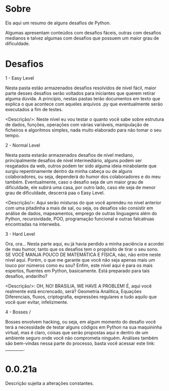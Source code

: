 # Sobre

Eis aqui um resumo de alguns desafios de Python.

Algumas apresentam conteúdos com desafios fáceis, outras com desafios medianos e talvez algumas com desafios que possuem um maior grau de dificuldade.


# Desafios 

1 - Easy Level

  Nesta pasta estão armazenados desafios resolvidos de nível fácil, maior parte desses desafios serão voltados para iniciantes que querem retirar alguma dúvida.
A princípio, nestas pastas terão documentos em texto que explica o que acontece com aqueles arquivos .py que eventualmente serão executados a fim de testes.
  
  <Descrição/>: 
    Neste nível eu vou testar o quanto você sabe sobre estrutura de dados, funções, operações com várias variáveis, manipulação de ficheiros e algorítmos simples, nada muito elaborado para não tomar o seu tempo.
    

2 - Normal Level 

  Nesta pasta estarão armazenados desafios de nível mediano, principalmente desafios de nível intermediário, alguns podem ser resgatados da web, outros podem ter sido alguma ideia mirabolante que surgiu repentinamente dentro da minha cabeça ou de alguns colaboradores, ou seja, dependerá do humor dos colaboradores e do meu também. Eventualmente, caso o desafio seja de um maior grau de dificuldade, ele subirá uma casa, por outro lado, caso ele seja de menor grau de dificuldade, descerrá paa o Easy Level.
    
  <Descrição/>:
   Aqui serão misturas do que você aprendeu no nível anterior com uma pitadinha a mais de sal, ou seja, os desafios vão consistir em análise de dados, mapeamentos, emprego de outras linguagens além do Python, recursividade, POO, programação funcional e outras falcatruas encontradas na interwebs.
      
3 - Hard Level 

  Ora, ora... Nesta parte aqui, eu já havia perdido a minha paciência e acordei de mau humor, tanto que os desafios tem o propósito de tirar o seu sono. 
  SE VOCÊ MANJA POUCO DE MATEMÁTICA E FÍSICA, não, não entre neste nível aqui. Porém, o que me garante que você não seja apenas mais um louco por números como eu sou?
  Enfim, este nível aqui é para os mais espertos, fluentes em Python, basicamente. Está preparado para tais desafios, andarilho?
    
    
  <Descrição/>:
   OH, NO! BRASILIA, WE HAVE A PROBLEM! É, aqui você realmente está encrencado, será? Geometria Analítica, Equações Diferenciais, fluxos, criptografia, expressões regulares e tudo aquilo que você quer evitar, infelizmente. 
      
  
    
4 - Bosses / 

  Bosses envolvem hacking, ou seja, em algum momento do desafio você terá a necessidade de testar alguns códigos em Python na sua maquininha virtual, mas é claro, coisas que serão propostas aqui e dentro de um ambiente seguro onde você não comprometa ninguém. Análises também são bem-vindas nessa parte do processo, basta você acessar este link: _________. 
  
  
  
  
0.0.21a
=========================================================================================================================================================
Descrição sujeita a alterações constantes. 
